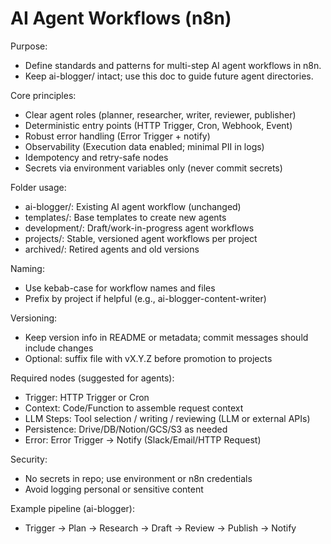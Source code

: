 # AI Agent Workflows (n8n)

Purpose:
- Define standards and patterns for multi-step AI agent workflows in n8n.
- Keep ai-blogger/ intact; use this doc to guide future agent directories.

Core principles:
- Clear agent roles (planner, researcher, writer, reviewer, publisher)
- Deterministic entry points (HTTP Trigger, Cron, Webhook, Event)
- Robust error handling (Error Trigger + notify)
- Observability (Execution data enabled; minimal PII in logs)
- Idempotency and retry-safe nodes
- Secrets via environment variables only (never commit secrets)

Folder usage:
- ai-blogger/: Existing AI agent workflow (unchanged)
- templates/: Base templates to create new agents
- development/: Draft/work-in-progress agent workflows
- projects/: Stable, versioned agent workflows per project
- archived/: Retired agents and old versions

Naming:
- Use kebab-case for workflow names and files
- Prefix by project if helpful (e.g., ai-blogger-content-writer)

Versioning:
- Keep version info in README or metadata; commit messages should include changes
- Optional: suffix file with vX.Y.Z before promotion to projects

Required nodes (suggested for agents):
- Trigger: HTTP Trigger or Cron
- Context: Code/Function to assemble request context
- LLM Steps: Tool selection / writing / reviewing (LLM or external APIs)
- Persistence: Drive/DB/Notion/GCS/S3 as needed
- Error: Error Trigger → Notify (Slack/Email/HTTP Request)

Security:
- No secrets in repo; use environment or n8n credentials
- Avoid logging personal or sensitive content

Example pipeline (ai-blogger):
- Trigger → Plan → Research → Draft → Review → Publish → Notify